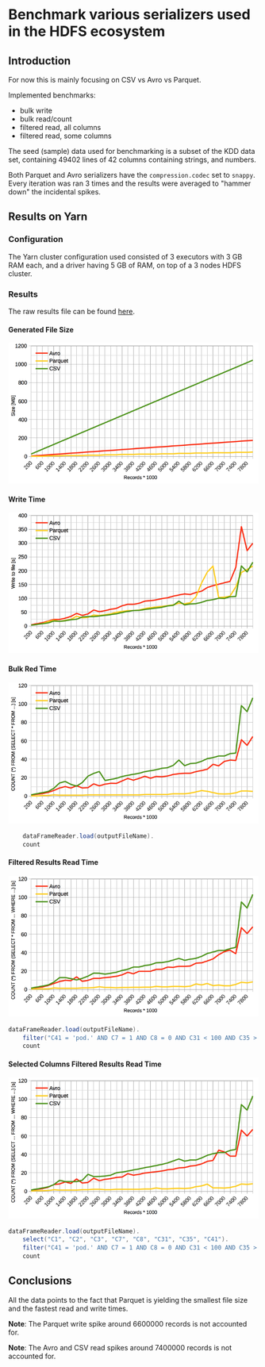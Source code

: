 # Benchmark various serializers used in the HDFS ecosystem

## Introduction

For now this is mainly focusing on CSV vs Avro vs Parquet.

Implemented benchmarks:
 - bulk write
 - bulk read/count
 - filtered read, all columns
 - filtered read, some columns
 
The seed (sample) data used for benchmarking is a subset of the KDD data set, containing 49402 lines of 42 columns containing strings, and numbers.

Both Parquet and Avro serializers have the `compression.codec` set to `snappy`.
Every iteration was ran 3 times and the results were averaged to "hammer down" the incidental spikes.


## Results on Yarn

### Configuration
The Yarn cluster configuration used consisted of 3 executors with 3 GB RAM each, and a driver having 5 GB of RAM, on top of a 3 nodes HDFS cluster.

### Results

The raw results file can be found [here](docs/yarn-results.md).

#### Generated File Size

![Graph](docs/yarn-size.png)

#### Write Time

![Graph](docs/yarn-write.png)

#### Bulk Red Time

![Graph](docs/yarn-read-0.png)

```scala
    dataFrameReader.load(outputFileName).
    count
```

#### Filtered Results Read Time

![Graph](docs/yarn-read-1.png)

```scala
dataFrameReader.load(outputFileName).
    filter("C41 = 'pod.' AND C7 = 1 AND C8 = 0 AND C31 < 100 AND C35 > 0.1 AND C35 < 0.5").
    count
```

#### Selected Columns Filtered Results Read Time

![Graph](docs/yarn-read-2.png)

```scala
dataFrameReader.load(outputFileName).
    select("C1", "C2", "C3", "C7", "C8", "C31", "C35", "C41").
    filter("C41 = 'pod.' AND C7 = 1 AND C8 = 0 AND C31 < 100 AND C35 > 0.1 AND C35 < 0.5").
    count
```

## Conclusions

All the data points to the fact that Parquet is yielding the smallest file size and the fastest read and write times.

**Note**: The Parquet write spike around 6600000 records is not accounted for.

**Note**: The Avro and CSV read spikes around 7400000 records is not accounted for.


